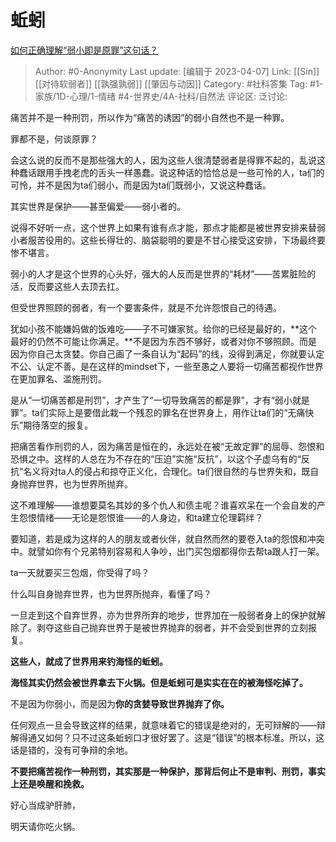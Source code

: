 # 蚯蚓
[如何正确理解“弱小即是原罪”这句话？](https://www.zhihu.com/question/415936168/answer/2786400591)

> Author: #0-Anonymity
> Last update: [编辑于 2023-04-07]
> Link: [[Sin]] [[对待软弱者]] [[孰强孰弱]] [[肇因与动因]]
> Category: #社科答集
> Tag: #1-家族/1D-心理/1-情绪 #4-世界史/4A-社科/自然法
> 评论区:
> 泛讨论:

痛苦并不是一种刑罚，所以作为“痛苦的诱因”的弱小自然也不是一种罪。

罪都不是，何谈原罪？

会这么说的反而不是那些强大的人，因为这些人很清楚弱者是得罪不起的，乱说这种蠢话跟用手拽老虎的舌头一样愚蠢。说这种话的恰恰总是一些可怜的人，ta们的可怜，并不是因为ta们弱小，而是因为ta们既弱小，又说这种蠢话。

其实世界是保护——甚至偏爱——弱小者的。

说得不好听一点，这个世界上如果有谁有点才能，那点才能都是被世界安排来替弱小者服苦役用的。这些长得壮的、脑袋聪明的要是不甘心接受这安排，下场最终要惨不堪言。

弱小的人才是这个世界的心头好，强大的人反而是世界的“耗材”——苦累脏险的活，反而要这些人去顶去扛。

但受世界照顾的弱者，有一个要害条件，就是不允许怨恨自己的待遇。

犹如小孩不能嫌妈做的饭难吃——子不可嫌家贫。给你的已经是最好的，**这个最好的仍然不可能让你满足。**不是因为东西不够好，或者对你不够照顾。而是因为你自己太贪婪。你自己画了一条自认为“起码”的线，没得到满足，你就要认定不公、认定不善。是在这样的mindset下，一些至愚之人要将一切痛苦都视作世界在更加罪名、滥施刑罚。

是从“一切痛苦都是刑罚”，才产生了“一切导致痛苦的都是罪”，才有“弱小就是罪”。ta们实际上是要借此栽一个残忍的罪名在世界身上，用作让ta们的“无痛快乐”期待落空的报复。

把痛苦看作刑罚的人，因为痛苦是恒在的，永远处在被“无故定罪”的屈辱、怨恨和恐惧之中。这样的人总在为不存在的“压迫”实施“反抗”，以这个子虚乌有的“反抗”名义将对ta人的侵占和掠夺正义化，合理化。ta们很自然的与世界失和，既自身抛弃世界，也为世界所抛弃。

这不难理解——谁想要莫名其妙的多个仇人和债主呢？谁喜欢呆在一个会自发的产生怨恨情绪——无论是怨恨谁——的人身边，和ta建立伦理羁绊？

要知道，若是成为这样的人的朋友或者伙伴，就自然而然的要卷入ta的怨恨和冲突中。就譬如你有个兄弟特别容易和人争吵，出门买包烟都得你去帮ta跟人打一架。

ta一天就要买三包烟，你受得了吗？

什么叫自身抛弃世界，也为世界所抛弃，看懂了吗？

  

一旦走到这个自弃世界，亦为世界所弃的地步，世界加在一般弱者身上的保护就解除了。剥夺这些自己抛弃世界于是被世界抛弃的弱者，并不会受到世界的立刻报复。

**这些人，就成了世界用来钓海怪的蚯蚓。**

**海怪其实仍然会被世界拿去下火锅。但是蚯蚓可是实实在在的被海怪吃掉了。**

  

不是因为你弱小，而是因为**你的贪婪导致世界抛弃了你。**

  

任何观点一旦会导致这样的结果，就意味着它的错误是绝对的，无可辩解的——辩解得通又如何？只不过这条蚯蚓口才很好罢了。这是“错误”的根本标准。所以，这话是错的，没有可争辩的余地。

**不要把痛苦视作一种刑罚，其实那是一种保护，那背后何止不是审判、刑罚，事实上还是唤醒和挽救。**

  

好心当成驴肝肺，

明天请你吃火锅。
